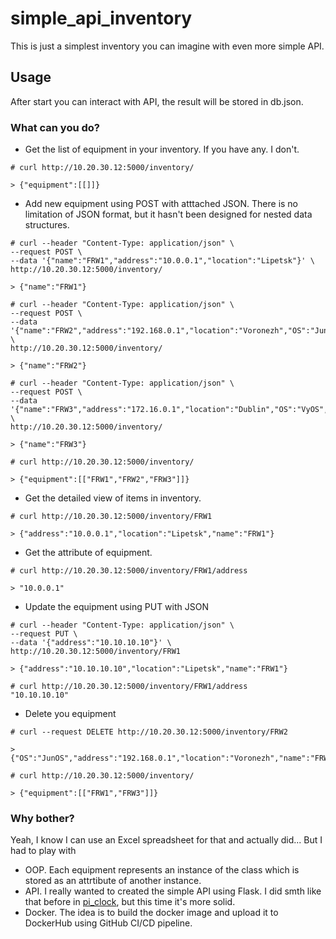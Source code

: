 # simple_api_inventory
This is just a simplest inventory you can imagine with even more simple API.

## Usage
After start you can interact with API, the result will be stored in db.json.

### What can you do?
- Get the list of equipment in your inventory. If you have any. I don't.
```
# curl http://10.20.30.12:5000/inventory/

> {"equipment":[[]]}
```

- Add new equipment using POST with atttached JSON. There is no limitation of JSON format, but it hasn't been designed for nested data structures.
```
# curl --header "Content-Type: application/json" \
--request POST \
--data '{"name":"FRW1","address":"10.0.0.1","location":"Lipetsk"}' \
http://10.20.30.12:5000/inventory/

> {"name":"FRW1"}

# curl --header "Content-Type: application/json" \
--request POST \
--data '{"name":"FRW2","address":"192.168.0.1","location":"Voronezh","OS":"JunOS"}' \
http://10.20.30.12:5000/inventory/

> {"name":"FRW2"}

# curl --header "Content-Type: application/json" \
--request POST \
--data '{"name":"FRW3","address":"172.16.0.1","location":"Dublin","OS":"VyOS","type":"VM"}' \
http://10.20.30.12:5000/inventory/

> {"name":"FRW3"}

# curl http://10.20.30.12:5000/inventory/

> {"equipment":[["FRW1","FRW2","FRW3"]]}
```

- Get the detailed view of items in inventory.
```
# curl http://10.20.30.12:5000/inventory/FRW1

> {"address":"10.0.0.1","location":"Lipetsk","name":"FRW1"}
```

- Get the attribute of equipment.
```
# curl http://10.20.30.12:5000/inventory/FRW1/address

> "10.0.0.1"
```

- Update the equipment using PUT with JSON
```
# curl --header "Content-Type: application/json" \
--request PUT \
--data '{"address":"10.10.10.10"}' \
http://10.20.30.12:5000/inventory/FRW1

> {"address":"10.10.10.10","location":"Lipetsk","name":"FRW1"}

# curl http://10.20.30.12:5000/inventory/FRW1/address
"10.10.10.10"
```

- Delete you equipment
```
# curl --request DELETE http://10.20.30.12:5000/inventory/FRW2

>{"OS":"JunOS","address":"192.168.0.1","location":"Voronezh","name":"FRW2"}

# curl http://10.20.30.12:5000/inventory/

> {"equipment":[["FRW1","FRW3"]]}
```

### Why bother?
Yeah, I know I can use an Excel spreadsheet for that and actually did...
But I had to play with 
- OOP. Each equipment represents an instance of the class which is stored as an attrtibute of another instance.
- API. I really wanted to created the simple API using Flask. I did smth like that before in [pi_clock](https://github.com/MelHiour/pi_clock), but this time it's more solid.
- Docker. The idea is to build the docker image and upload it to DockerHub using GitHub CI/CD pipeline.
